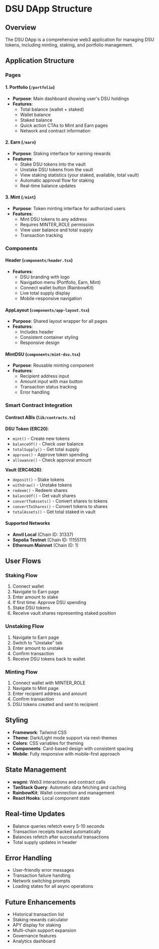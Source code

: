# DSU DApp Structure

## Overview

The DSU DApp is a comprehensive web3 application for managing DSU tokens, including minting, staking, and portfolio management.

## Application Structure

### Pages

#### 1. Portfolio (`/portfolio`)

- **Purpose**: Main dashboard showing user's DSU holdings
- **Features**:
  - Total balance (wallet + staked)
  - Wallet balance
  - Staked balance
  - Quick action CTAs to Mint and Earn pages
  - Network and contract information

#### 2. Earn (`/earn`)

- **Purpose**: Staking interface for earning rewards
- **Features**:
  - Stake DSU tokens into the vault
  - Unstake DSU tokens from the vault
  - View staking statistics (your staked, available, total vault)
  - Automatic approval flow for staking
  - Real-time balance updates

#### 3. Mint (`/mint`)

- **Purpose**: Token minting interface for authorized users
- **Features**:
  - Mint DSU tokens to any address
  - Requires MINTER_ROLE permission
  - View user balance and total supply
  - Transaction tracking

### Components

#### Header (`components/header.tsx`)

- **Features**:
  - DSU branding with logo
  - Navigation menu (Portfolio, Earn, Mint)
  - Connect wallet button (RainbowKit)
  - Live total supply display
  - Mobile-responsive navigation

#### AppLayout (`components/app-layout.tsx`)

- **Purpose**: Shared layout wrapper for all pages
- **Features**:
  - Includes header
  - Consistent container styling
  - Responsive design

#### MintDSU (`components/mint-dsu.tsx`)

- **Purpose**: Reusable minting component
- **Features**:
  - Recipient address input
  - Amount input with max button
  - Transaction status tracking
  - Error handling

### Smart Contract Integration

#### Contract ABIs (`lib/contracts.ts`)

**DSU Token (ERC20)**:

- `mint()` - Create new tokens
- `balanceOf()` - Check user balance
- `totalSupply()` - Get total supply
- `approve()` - Approve token spending
- `allowance()` - Check approval amount

**Vault (ERC4626)**:

- `deposit()` - Stake tokens
- `withdraw()` - Unstake tokens
- `redeem()` - Redeem shares
- `balanceOf()` - Get vault shares
- `convertToAssets()` - Convert shares to tokens
- `convertToShares()` - Convert tokens to shares
- `totalAssets()` - Get total staked in vault

#### Supported Networks

- **Anvil Local** (Chain ID: 31337)
- **Sepolia Testnet** (Chain ID: 11155111)
- **Ethereum Mainnet** (Chain ID: 1)

## User Flows

### Staking Flow

1. Connect wallet
2. Navigate to Earn page
3. Enter amount to stake
4. If first time: Approve DSU spending
5. Stake DSU tokens
6. Receive vault shares representing staked position

### Unstaking Flow

1. Navigate to Earn page
2. Switch to "Unstake" tab
3. Enter amount to unstake
4. Confirm transaction
5. Receive DSU tokens back to wallet

### Minting Flow

1. Connect wallet with MINTER_ROLE
2. Navigate to Mint page
3. Enter recipient address and amount
4. Confirm transaction
5. DSU tokens created and sent to recipient

## Styling

- **Framework**: Tailwind CSS
- **Theme**: Dark/Light mode support via next-themes
- **Colors**: CSS variables for theming
- **Components**: Card-based design with consistent spacing
- **Mobile**: Fully responsive with mobile-first approach

## State Management

- **wagmi**: Web3 interactions and contract calls
- **TanStack Query**: Automatic data fetching and caching
- **RainbowKit**: Wallet connection and management
- **React Hooks**: Local component state

## Real-time Updates

- Balance queries refetch every 5-10 seconds
- Transaction receipts tracked automatically
- Balances refetch after successful transactions
- Total supply updates in header

## Error Handling

- User-friendly error messages
- Transaction failure handling
- Network switching prompts
- Loading states for all async operations

## Future Enhancements

- Historical transaction list
- Staking rewards calculator
- APY display for staking
- Multi-chain support expansion
- Governance features
- Analytics dashboard
